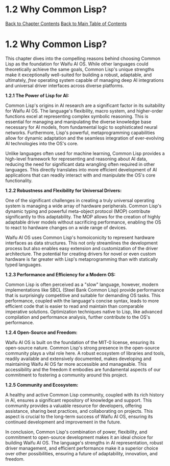 <a id='chapter-1-2'></a>

# 1.2 Why Common Lisp?

[Back to Chapter Contents](#chapter-1-contents)
[Back to Main Table of Contents](#table-of-contents)

# 1.2 Why Common Lisp?

This chapter dives into the compelling reasons behind choosing Common Lisp as the foundation for Waifu AI OS.  While other languages could theoretically achieve the same goals, Common Lisp's unique strengths make it exceptionally well-suited for building a robust, adaptable, and ultimately, *free* operating system capable of managing deep AI integrations and universal driver interfaces across diverse platforms.

**1.2.1 The Power of Lisp for AI:**

Common Lisp's origins in AI research are a significant factor in its suitability for Waifu AI OS.  The language's flexibility, macro system, and higher-order functions excel at representing complex symbolic reasoning. This is essential for managing and manipulating the diverse knowledge base necessary for AI models, from fundamental logic to sophisticated neural networks.  Furthermore, Lisp's powerful, metaprogramming capabilities allow for dynamic adaptation and the seamless integration of ever-evolving AI technologies into the OS's core.

Unlike languages often used for machine learning, Common Lisp provides a high-level framework for representing and reasoning about AI data, reducing the need for significant data wrangling often required in other languages.  This directly translates into more efficient development of AI applications that can readily interact with and manipulate the OS's core functionality.

**1.2.2 Robustness and Flexibility for Universal Drivers:**

One of the significant challenges in creating a truly universal operating system is managing a wide array of hardware peripherals.  Common Lisp's dynamic typing and powerful meta-object protocol (MOP) contribute significantly to this adaptability.  The MOP allows for the creation of highly adaptable driver models without sacrificing performance, enabling the OS to react to hardware changes on a wide range of devices.

Waifu AI OS uses Common Lisp's homoiconicity to represent hardware interfaces as data structures. This not only streamlines the development process but also enables easy extension and customization of the driver architecture.  The potential for creating drivers for novel or even custom hardware is far greater with Lisp's metaprogramming than with statically typed languages.

**1.2.3 Performance and Efficiency for a Modern OS:**

Common Lisp is often perceived as a "slow" language, however, modern implementations like SBCL (Steel Bank Common Lisp) provide performance that is surprisingly competitive and suitable for demanding OS tasks.  This performance, coupled with the language's concise syntax, leads to more efficient code that is easier to read and maintain than comparable imperative solutions.  Optimization techniques native to Lisp, like advanced compilation and performance analysis, further contribute to the OS's performance.

**1.2.4 Open-Source and Freedom:**

Waifu AI OS is built on the foundation of the MIT-0 license, ensuring its open-source nature. Common Lisp's strong presence in the open-source community plays a vital role here.  A robust ecosystem of libraries and tools, readily available and extensively documented, makes developing and maintaining Waifu AI OS far more accessible and manageable.  This accessibility and the freedom it embodies are fundamental aspects of our commitment to fostering a community around this project.

**1.2.5 Community and Ecosystem:**

A healthy and active Common Lisp community, coupled with its rich history in AI, ensures a significant repository of knowledge and support. This community provides a valuable resource for developers, offering assistance, sharing best practices, and collaborating on projects.  This aspect is crucial to the long-term success of Waifu AI OS, ensuring its continued development and improvement in the future.

In conclusion, Common Lisp's combination of power, flexibility, and commitment to open-source development makes it an ideal choice for building Waifu AI OS. The language's strengths in AI representation, robust driver management, and efficient performance make it a superior choice over other possibilities, ensuring a future of adaptability, innovation, and freedom.